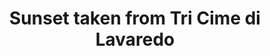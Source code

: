 ---
layout: instagram
title:  "Sunset taken from Tri Cime di Lavaredo"
media:
  - url: "instagram/301853871_791949195588340_3901247672001046914_n_17983907635581088.jpg"
    alt: ""
type: "post"
seo:
  hidden: true
location: Dolomites
postdate: 2022-07-27
---